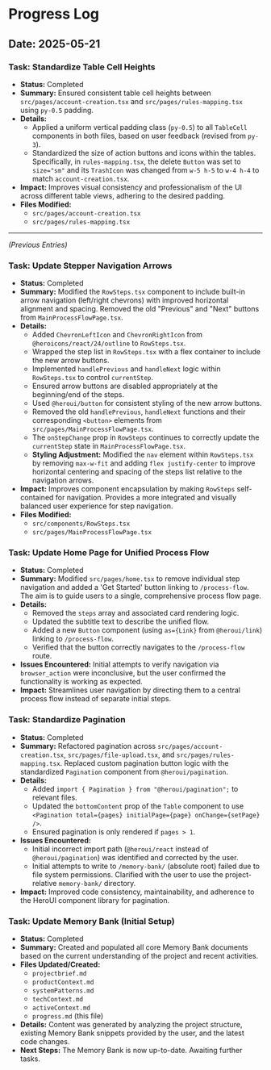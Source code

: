 # Progress Log

## Date: 2025-05-21

### Task: Standardize Table Cell Heights

- **Status:** Completed
- **Summary:** Ensured consistent table cell heights between `src/pages/account-creation.tsx` and `src/pages/rules-mapping.tsx` using `py-0.5` padding.
- **Details:**
  - Applied a uniform vertical padding class (`py-0.5`) to all `TableCell` components in both files, based on user feedback (revised from `py-3`).
  - Standardized the size of action buttons and icons within the tables. Specifically, in `rules-mapping.tsx`, the delete `Button` was set to `size="sm"` and its `TrashIcon` was changed from `w-5 h-5` to `w-4 h-4` to match `account-creation.tsx`.
- **Impact:** Improves visual consistency and professionalism of the UI across different table views, adhering to the desired padding.
- **Files Modified:**
  - `src/pages/account-creation.tsx`
  - `src/pages/rules-mapping.tsx`

---

_(Previous Entries)_

### Task: Update Stepper Navigation Arrows

- **Status:** Completed
- **Summary:** Modified the `RowSteps.tsx` component to include built-in arrow navigation (left/right chevrons) with improved horizontal alignment and spacing. Removed the old "Previous" and "Next" buttons from `MainProcessFlowPage.tsx`.
- **Details:**
  - Added `ChevronLeftIcon` and `ChevronRightIcon` from `@heroicons/react/24/outline` to `RowSteps.tsx`.
  - Wrapped the step list in `RowSteps.tsx` with a flex container to include the new arrow buttons.
  - Implemented `handlePrevious` and `handleNext` logic within `RowSteps.tsx` to control `currentStep`.
  - Ensured arrow buttons are disabled appropriately at the beginning/end of the steps.
  - Used `@heroui/button` for consistent styling of the new arrow buttons.
  - Removed the old `handlePrevious`, `handleNext` functions and their corresponding `<button>` elements from `src/pages/MainProcessFlowPage.tsx`.
  - The `onStepChange` prop in `RowSteps` continues to correctly update the `currentStep` state in `MainProcessFlowPage.tsx`.
  - **Styling Adjustment:** Modified the `nav` element within `RowSteps.tsx` by removing `max-w-fit` and adding `flex justify-center` to improve horizontal centering and spacing of the steps list relative to the navigation arrows.
- **Impact:** Improves component encapsulation by making `RowSteps` self-contained for navigation. Provides a more integrated and visually balanced user experience for step navigation.
- **Files Modified:**
  - `src/components/RowSteps.tsx`
  - `src/pages/MainProcessFlowPage.tsx`

### Task: Update Home Page for Unified Process Flow

- **Status:** Completed
- **Summary:** Modified `src/pages/home.tsx` to remove individual step navigation and added a 'Get Started' button linking to `/process-flow`. The aim is to guide users to a single, comprehensive process flow page.
- **Details:**
  - Removed the `steps` array and associated card rendering logic.
  - Updated the subtitle text to describe the unified flow.
  - Added a new `Button` component (using `as={Link}` from `@heroui/link`) linking to `/process-flow`.
  - Verified that the button correctly navigates to the `/process-flow` route.
- **Issues Encountered:** Initial attempts to verify navigation via `browser_action` were inconclusive, but the user confirmed the functionality is working as expected.
- **Impact:** Streamlines user navigation by directing them to a central process flow instead of separate initial steps.

### Task: Standardize Pagination

- **Status:** Completed
- **Summary:** Refactored pagination across `src/pages/account-creation.tsx`, `src/pages/file-upload.tsx`, and `src/pages/rules-mapping.tsx`. Replaced custom pagination button logic with the standardized `Pagination` component from `@heroui/pagination`.
- **Details:**
  - Added `import { Pagination } from "@heroui/pagination";` to relevant files.
  - Updated the `bottomContent` prop of the `Table` component to use `<Pagination total={pages} initialPage={page} onChange={setPage} />`.
  - Ensured pagination is only rendered if `pages > 1`.
- **Issues Encountered:**
  - Initial incorrect import path (`@heroui/react` instead of `@heroui/pagination`) was identified and corrected by the user.
  - Initial attempts to write to `/memory-bank/` (absolute root) failed due to file system permissions. Clarified with the user to use the project-relative `memory-bank/` directory.
- **Impact:** Improved code consistency, maintainability, and adherence to the HeroUI component library for pagination.

### Task: Update Memory Bank (Initial Setup)

- **Status:** Completed
- **Summary:** Created and populated all core Memory Bank documents based on the current understanding of the project and recent activities.
- **Files Updated/Created:**
  - `projectbrief.md`
  - `productContext.md`
  - `systemPatterns.md`
  - `techContext.md`
  - `activeContext.md`
  - `progress.md` (this file)
- **Details:** Content was generated by analyzing the project structure, existing Memory Bank snippets provided by the user, and the latest code changes.
- **Next Steps:** The Memory Bank is now up-to-date. Awaiting further tasks.
